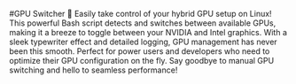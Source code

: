 #GPU Switcher 🚀
Easily take control of your hybrid GPU setup on Linux! This powerful Bash script detects and switches between available GPUs, making it a breeze to toggle between your NVIDIA and Intel graphics. With a sleek typewriter effect and detailed logging, GPU management has never been this smooth. Perfect for power users and developers who need to optimize their GPU configuration on the fly. Say goodbye to manual GPU switching and hello to seamless performance!

